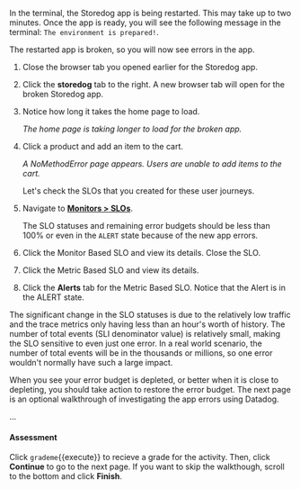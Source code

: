 In the terminal, the Storedog app is being restarted. This may take up to two minutes. Once the app is ready, you will see the following message in the terminal: `The environment is prepared!`. 

The restarted app is broken, so you will now see errors in the app.

1. Close the browser tab you opened earlier for the Storedog app.

2. Click the **storedog** tab to the right. A new browser tab will open for the broken Storedog app. 

2. Notice how long it takes the home page to load. 

   *The home page is taking longer to load for the broken app.*

3. Click a product and add an item to the cart.

   *A NoMethodError page appears. Users are unable to add items to the cart.* 

   Let's check the SLOs that you created for these user journeys.

1. Navigate to <a href="https://app.datadoghq.com/slo" target="_datadog">**Monitors > SLOs**</a>.

   The SLO statuses and remaining error budgets should be less than 100% or even in the `ALERT` state because of the new app errors. 

2. Click the Monitor Based SLO and view its details. Close the SLO. 

3. Click the Metric Based SLO and view its details. 

4. Click the **Alerts** tab for the Metric Based SLO. Notice that the Alert is in the ALERT state.

The significant change in the SLO statuses is due to the relatively low traffic and the trace metrics only having less than an hour's worth of history. The number of total events (SLI denominator value) is relatively small, making the SLO sensitive to even just one error. In a real world scenario, the number of total events will be in the thousands or millions, so one error wouldn't normally have such a large impact.

When you see your error budget is depleted, or better when it is close to depleting, you should take action to restore the error budget. The next page is an optional walkthrough of investigating the app errors using Datadog.

...

#### Assessment

Click `grademe`{{execute}} to recieve a grade for the activity. Then, click **Continue** to go to the next page. If you want to skip the walkthough, scroll to the bottom and click **Finish**.